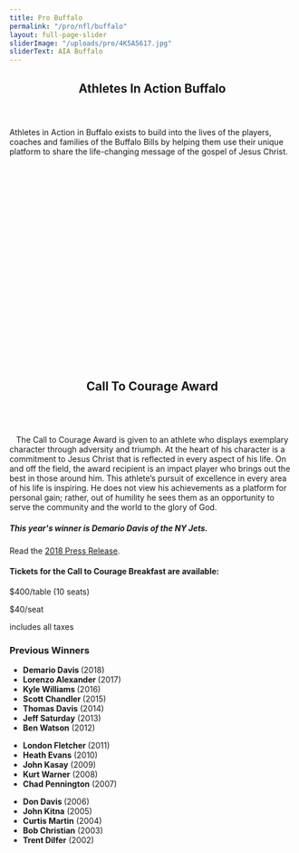 ```yaml
---
title: Pro Buffalo
permalink: "/pro/nfl/buffalo"
layout: full-page-slider
sliderImage: "/uploads/pro/4K5A5617.jpg"
sliderText: AIA Buffalo
---
```


<div class="row">
<div class=" span-12 cell">
<div class="container"><section class="section" id="about"><header class="section-header container text-center">
<h2 class="title">Athletes In Action <span class="light first-color">Buffalo</span></h2>
</header></section>
</div></div></div>
<div class="row">
<div class=" span-12 cell">
<div class="container"><div class="row">
<div class="col-md-12">
<p>Athletes in Action in Buffalo exists to build into the lives of the players, coaches and families of the Buffalo Bills by helping them use their unique platform to share the life-changing message of the gospel of Jesus Christ.</p>
</div>
</div>
<!--<div class="row">
<div class="col-md-6">
<p><strong>Ministry TO athletes through: </strong></p>
<ul>
<li>Weekly team Bible study</li>
<li>Player's Leadership Group </li>
<li>Women's Weekly Study</li>
<li>Chapel services</li>
<li> Family chapel  </li>
<li>Personal counseling</li>
</ul>
</div>
<div class="col-md-6">
<p><strong>Ministry THROUGH athletes at:</strong> </p>
<ul>
<li>High Schools </li>
<li>Youth Groups</li>
<li> Churches </li>
<li>Community Outreaches </li>
<li>Clinics</li>
<li> Football Camps  </li>
<li>Corporate Outreaches</li>
</ul>
</div>
</div> -->
</div></div></div>
<div class="row">
<div class=" span-12 cell">
<div class="bg-image pt40 pb40 pb60-xs overlay-container" data-bgattach="/uploads/pro/4K5A5894.jpg" style="background-image: url(&quot;/uploads/pro/4K5A5894.jpg&quot;); height: 350px; background-position: 50% 10%;"><!-- end .overlay -->
<div class="mb20"></div>
<!-- space -->
<div class="container">
<div class="row">
<div class="col-md-8 col-md-push-2"></div>
<!-- End .col-md-8 --></div>
<!-- End .row --></div>
<!-- End .container --></div>

<div class="container"><section class="section" id="about"><header class="section-header container text-center">
<h2>Call To Courage <span class="light first-color">Award</span></h2>
</header></section>
</div>
<div class="container mb20"><div class="row">
<div class="col-md-12">
<p>&nbsp; <br>&nbsp; <img class="img-responsive col-md-6 pull-right" alt="" src="/uploads/pro/CallToCourage-Postcard2018-Front-Web.jpg"> The Call to Courage Award is given to an athlete who displays exemplary character through adversity and triumph. At the heart of his character is a commitment to Jesus Christ that is reflected in every aspect of his life. On and off the field, the award recipient is an impact player who brings out the best in those around him. This athlete’s pursuit of excellence in every area of his life is inspiring. He does not view his achievements as a platform for personal gain; rather, out of humility he sees them as an opportunity to serve the community and the world to the glory of God.</p>
</div>
<div class="col-md-6">
<h5><img class="img-responsive pull-left col-md-12" alt="" src="/uploads/pro/DemarioDavis.jpg"><br />This year's winner is Demario Davis of the NY Jets.</h5>
<p>Read the <a href="/uploads/pro/Call-to-Courage-Awards-Breakfast-News-Release-2018.pdf">2018 Press Release</a>.</p>
</div>
<div class="col-md-6">
<h4>Tickets for the Call to Courage Breakfast are available:</h4>
<p>$400/table (10 seats)</p>
<p>$40/seat</p>
<p>includes all taxes</p>
</div>
</div>
<div class="row">
<p><em></em></p>
<h3 class="title text-center mt40">Previous <span class="light first-color">Winners<span></span></span></h3>
<div class="col-md-4">
<ul>
<li><strong>Demario Davis </strong>(2018)</li>
<li><strong>Lorenzo Alexander </strong>(2017)</li>
<li><strong>Kyle Williams </strong>(2016)</li>
<li><strong>Scott Chandler </strong>(2015)</li>
<li><strong>Thomas Davis</strong> (2014)<strong></strong></li>
<li><strong>Jeff Saturday</strong> (2013)</li>
<li><strong>Ben Watson</strong> (2012)</li>
</ul>
</div>
<div class="col-md-4">
<ul>
<li><strong><strong>London Fletcher</strong> </strong>(2011)</li>
<li><strong>Heath Evans</strong> (2010)</li>
<li><strong>John Kasay</strong> (2009)</li>
<li><strong>Kurt Warner</strong> (2008)</li>
<li><strong>Chad Pennington</strong> (2007)</li>
</ul>
</div>
<div class="col-md-4">
<ul>
<li><strong><strong>Don Davis</strong> </strong>(2006)</li>
<li><strong>John Kitna</strong> (2005)</li>
<li><strong>Curtis Martin</strong> (2004)</li>
<li><strong>Bob Christian</strong> (2003)</li>
<li><strong>Trent Dilfer</strong> (2002)</li>
</ul>
</div>
<div class="span3"><br><br></div>
<p style="text-align: center;"><strong></strong></p>
</div>
</div></div></div>
